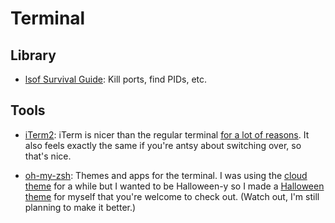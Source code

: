# Terminal 

## Library
- [lsof Survival Guide](http://stackoverflow.com/questions/106234/lsof-survival-guide): Kill ports, find PIDs, etc.

## Tools
- [iTerm2](http://iterm2.com/): iTerm is nicer than the regular terminal [for a lot of reasons](http://iterm2.com/features.html). It also feels exactly the same if you're antsy about switching over, so that's nice.

- [oh-my-zsh](https://github.com/robbyrussell/oh-my-zsh): Themes and apps for the terminal. I was using the [cloud theme](https://github.com/robbyrussell/oh-my-zsh) for a while but I wanted to be Halloween-y so I made a [Halloween theme](https://github.com/hlnvhlms/dotfiles/blob/master/halloween.zsh-theme) for myself that you're welcome to check out. (Watch out, I'm still planning to make it better.)

